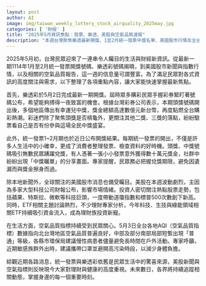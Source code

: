 ```yaml
---
layout: post
author: AI
image: img/taiwan_weekly_lottery_stock_airquality_2025may.jpg
categories: [ '財經' ]
title: "2025年5月資訊焦點：發票、樂透、美股與空氣品質速報"
description: "本週台灣聚焦樂透最新開獎、1至2月統一發票中獎名單、美國股市行情及全台空氣品質，整理多元資訊助您一把掌握財經動態與生活健康。"
---
```

2025年5月初，台灣民眾迎來了一連串令人矚目的生活與財經新資訊。從最新一期1114年1月至2月統一發票開獎號碼、樂透彩號碼揭曉，到美國股市新聞與指數行情，以及相關的空氣品質報告，這一週的信息量可謂豐富。為了滿足民眾對各式資訊的高度關注與需求，以下整理了各項重點內容，讓大家能快速掌握最新焦點。

首先，樂透彩於5月2日完成最新一期開獎。屆時眾多購彩民眾手握彩券緊盯著號碼公布，希望能夠搏得一夜致富的機會。根據台灣彩券公司表示，本期頭獎號碼開出後，多個地區傳出有幸運兒中獎，獎金總額高達數億元新台幣，再度點燃全台購彩熱潮。彩迷們除了聚焦頭獎是否槓龜外，更關注其他二獎、三獎的落點，紛紛驗票看自己是否有份參與這場全民中獎盛宴。

此外，統一發票1~2月期也於近日公布開獎結果。每期統一發票的開出，不僅是許多人生活中的小確幸，更成了消費者整理發票、檢查資料的好時機。頭獎、中獎號碼吸引無數民眾踴躍兌獎，有人憑著一張小小發票意外獲得數十萬元獎金，社群中紛紛出現「中獎曬單」的分享畫面。專家提醒，民眾務必把握兌獎期限，避免因遺漏而與獎金擦身而過。

除本地新聞外，全球關注的美國股市消息也備受矚目。美股在本週波動劇烈，主因為多家大型科技公司財報公布，影響市場情緒。投資人密切關注熱點股票走勢，包括蘋果、特斯拉、微軟等科技巨頭，一度帶動道瓊指數和標普500次數創下新高。同時，ETF相關主題討論熱烈，不少理財專家分析，今年科技、生技與綠能領域相關ETF持續吸引資金流入，成為理財族投資新寵。

在生活方面，空氣品質指標持續受到民眾關心。5月3日全台各地AQI（空氣品質指標）數據指向北台灣地區空氣品質普遍良好，中部及部分南部局部短暫出現「普通」等級，各縣市環保局建議慢性病患者儘量避免長時間在戶外活動。專家呼籲，近期敏感族群外出時，建議攜帶口罩並避開高污染時段，以減少身體負擔。

綜觀近期各路消息，統一發票與樂透彩依舊是民眾生活中的驚喜來源，美股新聞與空氣指標則反映現今大家對理財與健康的高度重視。未來數日，各界將持續追蹤相關動態，掌握身邊的每一個重要時刻。